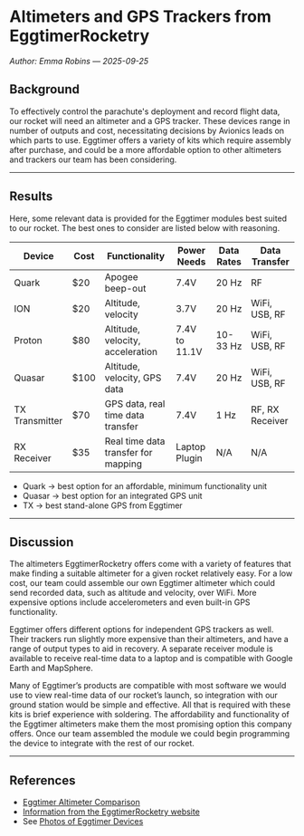 # Altimeters and GPS Trackers from EggtimerRocketry

_Author: Emma Robins — 2025-09-25_

## Background

To effectively control the parachute's deployment and record flight data, our rocket will need an altimeter and a GPS tracker. These devices range in number of outputs and cost, necessitating decisions by Avionics leads on which parts to use. Eggtimer offers a variety of kits which require assembly after purchase, and could be a more affordable option to other altimeters and trackers our team has been considering.

---

## Results

Here, some relevant data is provided for the Eggtimer modules best suited to our rocket. The best ones to consider are listed below with reasoning.

| Device         | Cost | Functionality                       | Power Needs   | Data Rates | Data Transfer   |
| -------------- | ---- | ----------------------------------- | ------------- | ---------- | --------------- |
| Quark          | $20  | Apogee beep-out                     | 7.4V          | 20 Hz      | RF              |
| ION            | $20  | Altitude, velocity                  | 3.7V          | 20 Hz      | WiFi, USB, RF   |
| Proton         | $80  | Altitude, velocity, acceleration    | 7.4V to 11.1V | 10-33 Hz   | WiFi, USB, RF   |
| Quasar         | $100 | Altitude, velocity, GPS data        | 7.4V          | 20 Hz      | WiFi, USB, RF   |
| TX Transmitter | $70  | GPS data, real time data transfer   | 7.4V          | 1 Hz       | RF, RX Receiver |
| RX Receiver    | $35  | Real time data transfer for mapping | Laptop Plugin | N/A        | N/A             |

-   Quark -> best option for an affordable, minimum functionality unit
-   Quasar -> best option for an integrated GPS unit
-   TX -> best stand-alone GPS from Eggtimer

---

## Discussion

The altimeters EggtimerRocketry offers come with a variety of features that make finding a suitable altimeter for a given rocket relatively easy. For a low cost, our team could assemble our own Eggtimer altimeter which could send recorded data, such as altitude and velocity, over WiFi. More expensive options include accelerometers and even built-in GPS functionality.

Eggtimer offers different options for independent GPS trackers as well. Their trackers run slightly more expensive than their altimeters, and have a range of output types to aid in recovery. A separate receiver module is available to receive real-time data to a laptop and is compatible with Google Earth and MapSphere.

Many of Eggtimer’s products are compatible with most software we would use to view real-time data of our rocket’s launch, so integration with our ground station would be simple and effective. All that is required with these kits is brief experience with soldering. The affordability and functionality of the Eggtimer altimeters make them the most promising option this company offers. Once our team assembled the module we could begin programming the device to integrate with the rest of our rocket.

---

## References

-   [Eggtimer Altimeter Comparison](https://eggtimerrocketry.com/wp-content/uploads/2023/08/Eggtimer-Altimeter-Comparison-2023-08.pdf)
-   [Information from the EggtimerRocketry website](https://eggtimerrocketry.com/)
-   See [Photos of Eggtimer Devices](https://docs.google.com/presentation/d/1L-nu7nlqws_XdME6_st4IZ6oD86k9ym0qWUJJlTB7yw/edit?usp=sharing)
